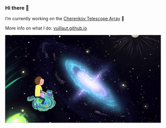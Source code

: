 ### Hi there 👋


I’m currently working on the [Cherenkov Telescope Array](https://www.cta-observatory.org/) 🔭 

More info on what I do: [vuillaut.github.io](https://vuillaut.github.io/)

![](Quasar-morty.jpg)

<!--
**vuillaut/vuillaut** is a ✨ _special_ ✨ repository because its `README.md` (this file) appears on your GitHub profile.

Here are some ideas to get you started:

- 
- 🌱 I’m currently learning ...
- 👯 I’m looking to collaborate on ...
- 🤔 I’m looking for help with ...
- 💬 Ask me about ...
- 📫 How to reach me: vuillaut.github.io
- 😄 Pronouns: ...
- ⚡ Fun fact: ...

![Github stats](https://github-readme-stats.vercel.app/api?username=vuillaut&show_icons=true&theme=tokyonight)
-->




